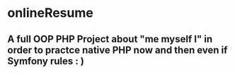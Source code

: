 # onlineResume

## A full OOP PHP Project about "me myself I" in order to practce native PHP now and then even if Symfony rules : )
